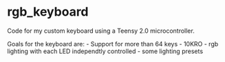 # rgb_keyboard
Code for my custom keyboard using a Teensy 2.0 microcontroller.

Goals for the keyboard are:
	- Support for more than 64 keys
	- 10KRO
	- rgb lighting with each LED independtly controlled
	- some lighting presets
